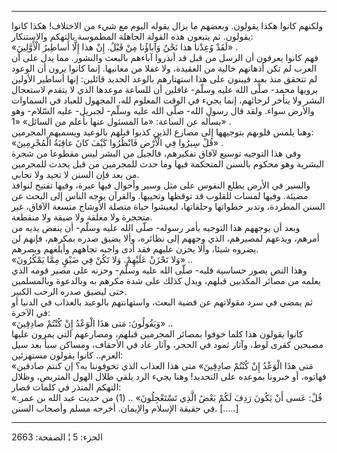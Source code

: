 ------------------------------------------------------------------------

ولكنهم كانوا هكذا يقولون. وبعضهم ما يزال يقوله اليوم مع شيء من الاختلاف!
هكذا كانوا يقولون. ثم يتبعون هذه القولة الجاهلة المطموسة بالتهكم
والاستنكار:  
«لَقَدْ وُعِدْنا هذا نَحْنُ وَآباؤُنا مِنْ قَبْلُ. إِنْ هذا إِلَّا أَساطِيرُ الْأَوَّلِينَ» .  
فهم كانوا يعرفون أن الرسل من قبل قد أنذروا آباءهم بالبعث والنشور. مما
يدل على أن العرب لم تكن أذهانهم خالية من العقيدة، ولا غفلا من معانيها.
إنما كانوا يرون أن الوعود لم تتحقق منذ بعيد فيبنون على هذا استهتارهم
بالوعد الجديد قائلين: إنها أساطير الأولين يرويها محمد- صلّى الله عليه
وسلّم- غافلين أن للساعة موعدها الذي لا يتقدم لاستعجال البشر ولا يتأخر
لرجائهم، إنما يجيء في الوقت المعلوم لله، المجهول للعباد في السماوات
والأرض سواء. ولقد قال رسول الله- صلّى الله عليه وسلّم- لجبريل- عليه
السّلام- وهو يسأله عن الساعة: «ما المسئول عنها بأعلم من السائل» «1» .  
وهنا يلمس قلوبهم بتوجيهها إلى مصارع الذين كذبوا قبلهم بالوعيد ويسميهم
المجرمين:  
«قُلْ سِيرُوا فِي الْأَرْضِ فَانْظُرُوا كَيْفَ كانَ عاقِبَةُ الْمُجْرِمِينَ» .  
وفي هذا التوجيه توسيع لآفاق تفكيرهم، فالجيل من البشر ليس مقطوعا من شجرة
البشرية وهو محكوم بالسنن المتحكمة فيها وما حدث للمجرمين من قبل يحدث
للمجرمين من بعد فإن السنن لا تحيد ولا تحابي.  
والسير في الأرض يطلع النفوس على مثل وسير وأحوال فيها عبرة، وفيها تفتيح
لنوافذ مضيئة. وفيها لمسات للقلوب قد توقظها وتحييها. والقرآن يوجه الناس
إلى البحث عن السنن المطردة، وتدبر خطواتها وحلقاتها، ليعيشوا حياة متصلة
الأوشاج متسعة الآفاق، غير متحجرة ولا مغلقة ولا ضيقة ولا منقطعة.  
وبعد أن يوجههم هذا التوجيه يأمر رسوله- صلّى الله عليه وسلّم- أن ينفض يديه
من أمرهم، ويدعهم لمصيرهم، الذي وجههم إلى نظائره، وألا يضيق صدره بمكرهم،
فإنهم لن يضروه شيئا، وألا يحزن عليهم فقد أدى واجبه تجاههم وأبلغهم
وبصرهم.  
«وَلا تَحْزَنْ عَلَيْهِمْ. وَلا تَكُنْ فِي ضَيْقٍ مِمَّا يَمْكُرُونَ» ..  
وهذا النص يصور حساسية قلبه- صلّى الله عليه وسلّم- وحزنه على مصير قومه الذي
يعلمه من مصائر المكذبين قبلهم، ويدل كذلك على شدة مكرهم به وبالدعوة
وبالمسلمين حتى ليضيق صدره الرحب الكبير.  
ثم يمضي في سرد مقولاتهم عن قضية البعث، واستهانتهم بالوعيد بالعذاب في
الدنيا أو في الآخرة:  
«وَيَقُولُونَ: مَتى هذَا الْوَعْدُ إِنْ كُنْتُمْ صادِقِينَ» ..  
كانوا يقولون هذا كلما خوفوا بمصائر المجرمين قبلهم، ومصارعهم التي يمرون
عليها مصبحين كقرى لوط، وآثار ثمود في الحجر، وآثار عاد في الأحقاف، ومساكن
سبأ بعد سيل العرم.. كانوا يقولون مستهزئين:  
«مَتى هذَا الْوَعْدُ إِنْ كُنْتُمْ صادِقِينَ» متى هذا العذاب الذي تخوفوننا به؟ إن كنتم
صادقين فهاتوه، أو خبرونا بموعده على التحديد! وهنا يجيء الرد يلقي ظلال
الهول المتربص، وظلال التهكم المنذر في كلمات قصار:  
«قُلْ: عَسى أَنْ يَكُونَ رَدِفَ لَكُمْ بَعْضُ الَّذِي تَسْتَعْجِلُونَ» .. (1) من حديث عبد الله بن
عمر. في حقيقة الإسلام والإيمان. أخرجه مسلم وأصحاب السنن. \[.....\]

------------------------------------------------------------------------

الجزء: 5 ¦ الصفحة: 2663
